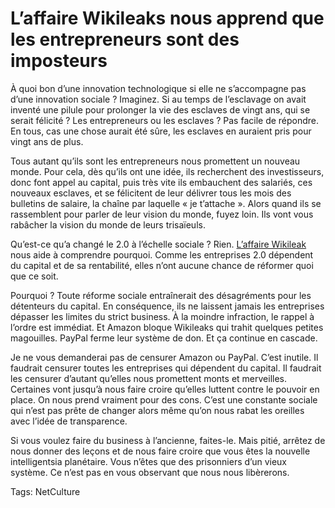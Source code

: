 # L’affaire Wikileaks nous apprend que les entrepreneurs sont des imposteurs

À quoi bon d’une innovation technologique si elle ne s’accompagne pas d’une innovation sociale ? Imaginez. Si au temps de l’esclavage on avait inventé une pilule pour prolonger la vie des esclaves de vingt ans, qui se serait félicité ? Les entrepreneurs ou les esclaves ? Pas facile de répondre. En tous, cas une chose aurait été sûre, les esclaves en auraient pris pour vingt ans de plus.

Tous autant qu’ils sont les entrepreneurs nous promettent un nouveau monde. Pour cela, dès qu’ils ont une idée, ils recherchent des investisseurs, donc font appel au capital, puis très vite ils embauchent des salariés, ces nouveaux esclaves, et se félicitent de leur délivrer tous les mois des bulletins de salaire, la chaîne par laquelle « je t’attache ». Alors quand ils se rassemblent pour parler de leur vision du monde, fuyez loin. Ils vont vous rabâcher la vision du monde de leurs trisaïeuls.

Qu’est-ce qu’a changé le 2.0 à l’échelle sociale ? Rien. [L’affaire Wikileak](/tag/wikileaks/) nous aide à comprendre pourquoi. Comme les entreprises 2.0 dépendent du capital et de sa rentabilité, elles n’ont aucune chance de réformer quoi que ce soit.

Pourquoi ? Toute réforme sociale entraînerait des désagréments pour les détenteurs du capital. En conséquence, ils ne laissent jamais les entreprises dépasser les limites du strict business. À la moindre infraction, le rappel à l’ordre est immédiat. Et Amazon bloque Wikileaks qui trahit quelques petites magouilles. PayPal ferme leur système de don. Et ça continue en cascade.

Je ne vous demanderai pas de censurer Amazon ou PayPal. C’est inutile. Il faudrait censurer toutes les entreprises qui dépendent du capital. Il faudrait les censurer d’autant qu’elles nous promettent monts et merveilles. Certaines vont jusqu’à nous faire croire qu’elles luttent contre le pouvoir en place. On nous prend vraiment pour des cons. C’est une constante sociale qui n’est pas prête de changer alors même qu’on nous rabat les oreilles avec l’idée de transparence.

Si vous voulez faire du business à l’ancienne, faites-le. Mais pitié, arrêtez de nous donner des leçons et de nous faire croire que vous êtes la nouvelle intelligentsia planétaire. Vous n’êtes que des prisonniers d’un vieux système. Ce n’est pas en vous observant que nous nous libèrerons.

Tags: NetCulture
